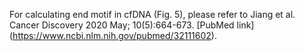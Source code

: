 For calculating end motif in cfDNA (Fig. 5), please refer to Jiang et al. Cancer Discovery 2020 May; 10(5):664-673.
[PubMed link] (https://www.ncbi.nlm.nih.gov/pubmed/32111602).
